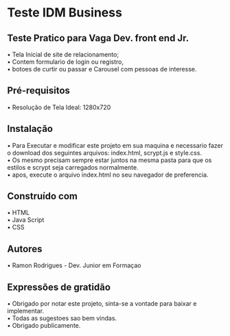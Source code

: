 # Teste IDM Business
## Teste Pratico para Vaga Dev. front end Jr.

• Tela Inicial de site de relacionamento;<br>
• Contem formulario de login ou registro,<br>
• botoes de curtir ou passar e Carousel com pessoas de interesse. 

## Pré-requisitos

• Resolução de Tela Ideal: 1280x720

## Instalação

• Para Executar e modificar este projeto em sua maquina e necessario fazer o download dos seguintes arquivos: index.html, scrypt.js e style.css. <br>
• Os mesmo precisam sempre estar juntos na mesma pasta para que os estilos e scrypt seja carregados normalmente. <br>
• apos, execute o arquivo index.html no seu navegador de preferencia.

## Construído com

•	HTML <br>
•	Java Script <br>
•	CSS

## Autores

•	Ramon Rodrigues - Dev. Junior em Formaçao

## Expressões de gratidão
• Obrigado por notar este projeto, sinta-se a vontade para baixar e implementar. <br>
• Todas as sugestoes sao bem vindas. <br>
• Obrigado publicamente.

